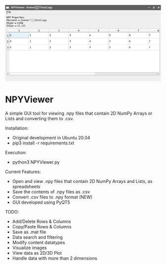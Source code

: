 ![screenshot](screenshot.png)




# NPYViewer
A simple GUI tool for viewing .npy files that contain 2D NumPy Arrays or Lists and converting them to .csv.

Installation:
* Original development in Ubuntu 20.04
* pip3 install -r requirements.txt

Execution:
* python3 NPYViewer.py

Current Features:
* Open and view .npy files that contain 2D NumPy Arrays and Lists, as spreadsheets
* Save the contents of .npy files as .csv
* Convert .csv files to .npy format (NEW)
* GUI developed using PyQT5

TODO:
* Add/Delete Rows & Columns
* Copy/Paste Rows & Columns
* Save as .mat file
* Data search and filtering
* Modify content datatypes
* Visualize images
* View data as 2D/3D Plot
* Handle data with more than 2 dimensions
